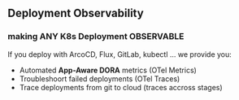 ## Deployment Observability

### making ANY K8s Deployment OBSERVABLE

If you deploy with ArcoCD, Flux, GitLab, kubectl ...
we provide you:

* Automated **App-Aware DORA** metrics (OTel Metrics)
* Troubleshoort failed deployments  (OTel Traces)
* Trace deployments from git to cloud  (traces accross stages)
